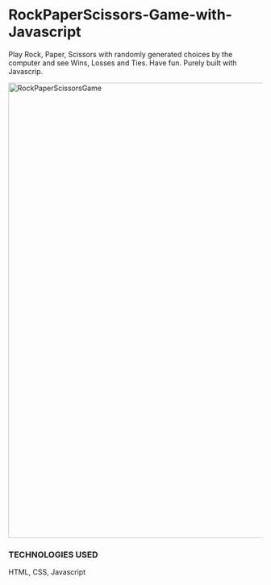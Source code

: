 # RockPaperScissors-Game-with-Javascript

Play Rock, Paper, Scissors with randomly generated choices by the computer and see Wins, Losses and Ties. Have fun. Purely built with Javascrip.

<img width="904" alt="RockPaperScissorsGame" src="https://github.com/nathanbassey/RockPaperScissors-Game-with-Javascript/assets/133791719/cb3d3cf1-163c-4d81-82f3-5e438edc3ebb">

### TECHNOLOGIES USED 
HTML, CSS, Javascript
